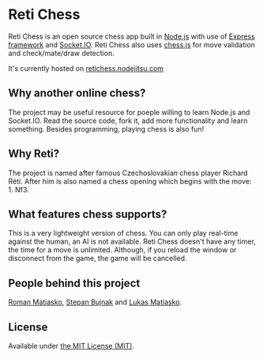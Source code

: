 Reti Chess
==========

Reti Chess is an open source chess app built in [Node.js](http://nodejs.org/) with use of [Express framework](http://expressjs.com/) and [Socket.IO](http://socket.io/). Reti Chess also uses [chess.js](https://github.com/jhlywa/chess.js) for move validation and check/mate/draw detection.

It's currently hosted on [retichess.nodejitsu.com](http://retichess.nodejitsu.com/)

Why another online chess?
-------------------------

The project may be useful resource for poeple willing to learn Node.js and Socket.IO. Read the source code, fork it, add more functionality and learn something. Besides programming, playing chess is also fun!

Why Reti?
---------

The project is named after famous Czechoslovakian chess player Richard Réti. After him is also named a chess opening which begins with the move: 1. Nf3.

What features chess supports?
-----------------------------

This is a very lightweight version of chess. You can only play real-time against the human, an AI is not available. Reti Chess doesn't have any timer, the time for a move is unlimited. Although, if you reload the window or disconnect from the game, the game will be cancelled.

People behind this project
--------------------------

[Roman Matiasko](http://github.com/romanmatiasko/), [Stepan Bujnak](http://github.com/stepanbujnak/) and [Lukas Matiasko](http://github.com/lukasmatiasko/).

License
-------

Available under [the MIT License (MIT)](http://opensource.org/licenses/MIT).
